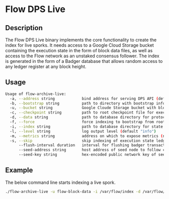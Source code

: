 # Flow DPS Live

## Description

The Flow DPS Live binary implements the core functionality to create the index for live sporks.
It needs access to a Google Cloud Storage bucket containing the execution state in the form of block data files, as well as access to the Flow network as an unstaked consensus follower.
The index is generated in the form of a Badger database that allows random access to any ledger register at any block height.

## Usage

```sh
Usage of flow-archive-live:
  -a, --address string            bind address for serving DPS API (default "127.0.0.1:5005")
  -b, --bootstrap string          path to directory with bootstrap information for spork (default "bootstrap")
  -u, --bucket string             Google Cloude Storage bucket with block data records
  -c, --checkpoint string         path to root checkpoint file for execution state trie
  -d, --data string               path to database directory for protocol data (default "data")
  -f, --force                     force indexing to bootstrap from root checkpoint and overwrite existing index
  -i, --index string              path to database directory for state index (default "index")
  -l, --level string              log output level (default "info")
  -m, --metrics string            address on which to expose metrics (no metrics are exposed when left empty)
  -s, --skip                      skip indexing of execution state ledger registers
      --flush-interval duration   interval for flushing badger transactions (0s for disabled)
      --seed-address string       host address of seed node to follow consensus
      --seed-key string           hex-encoded public network key of seed node to follow consensus

```

## Example

The below command line starts indexing a live spork.

```sh
./flow-archive-live -u flow-block-data -i /var/flow/index -d /var/flow/data -c /var/flow/bootstrap/root.checkpoint -b /var/flow/bootstrap/public --seed-address access.canary.nodes.onflow.org:9000 --seed-key cfce845fa9b0fb38402640f997233546b10fec3f910bf866c43a0db58ab6a1e4
```
